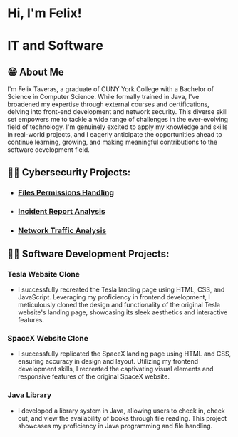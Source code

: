 <h1>Hi, I'm Felix!</h1>
<h1>IT and Software</h1>

<!-- About Me Section -->
<h2>😁 About Me</h2>
<section>
  <p>I'm Felix Taveras, a graduate of CUNY York College with a Bachelor of Science in Computer Science. While formally trained in Java, I've broadened my expertise through external courses and certifications, delving into front-end development and network security. 
    This diverse skill set empowers me to tackle a wide range of challenges in the ever-evolving field of technology. I'm genuinely excited to apply my knowledge and skills in real-world projects, and I eagerly anticipate the opportunities ahead to continue learning, growing, and making 
    meaningful contributions to the software development field.</p>
</section>

<!--Cybersecurity Projects Section-->
<section>
  <h2>👨‍💻 Cybersecurity Projects:</h2>
  <ul>
    <li>
        <h3><a href="">Files Permissions Handling</a></h3>
    </li>
    <li>
      <h3><a href="https://github.com/FelixT24/IncidentReportAnalysisLab">Incident Report Analysis</a></h3>
    </li>
        <li>
      <h3><a href="">Network Traffic Analysis</a></h3>
    </li>
  </ul>
</section>
<!-- Projects Section -->
<h2>👨‍💻 Software Development Projects:</h2>
<!-- Tesela Web Clone -->
<section>
  <h3>Tesla Website Clone</h3>
  <ul>
    <li>
      <p>I successfully recreated the Tesla landing page using HTML, CSS, and JavaScript. Leveraging my proficiency in frontend development, I meticulously cloned the design and functionality of the original Tesla website's landing page, showcasing its sleek aesthetics and interactive features.</p>
    </li>
  </ul>
</section>

<!-- SpaceX Web Clone -->
<section>
  <h3>SpaceX Website Clone</h3>
    <ul>
    <li>
      <p>I successfully replicated the SpaceX landing page using HTML and CSS, ensuring accuracy in design and layout. Utilizing my frontend development skills, I recreated the captivating visual elements and responsive features of the original SpaceX website.</p>
    </li>
  </ul>
</section>

<!-- Java Library -->
<section>
  <h3>Java Library</h3>
    <ul>
    <li>
      <p>I developed a library system in Java, allowing users to check in, check out, and view the availability of books through file reading. This project showcases my proficiency in Java programming and file handling.</p>
    </li>
  </ul>
</section>

<!--
- 👋 Hi, I’m @FelixT24
- 👀 I’m interested in software/web development
- 🌱 I’m currently learning javascript and python
- 💞️ I’m looking to collaborate on various projects that will expand and enhance my capabilities as a programmer
- 📫 How to reach me: Email: ftaveras24@gmail.com
-->

<!---
FelixT24/FelixT24 is a ✨ special ✨ repository because its `README.md` (this file) appears on your GitHub profile.
You can click the Preview link to take a look at your changes.
--->



